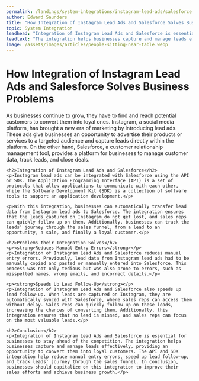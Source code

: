 ```yaml
---
permalink: /landings/system-integrations/instagram-lead-ads/salesforce
author: Edward Saunders
title: "How Integration of Instagram Lead Ads and Salesforce Solves Business Problems"
topic: System Integration
leadhead: "Integration of Instagram Lead Ads and Salesforce is essential for businesses to stay ahead of the competition"
leadtext: "The integration helps businesses capture and manage leads effectively, providing an opportunity to convert them into loyal customers. The API and SDK integration help reduce manual entry errors, speed up lead follow-up, and track leads' journey through the sales funnel. In conclusion, businesses should capitalize on this integration to improve their sales efforts and achieve business growth."
image: /assets/images/articles/people-sitting-near-table.webp
---
```

<div class="arttext">	<h1>How Integration of Instagram Lead Ads and Salesforce Solves Business Problems</h1>
	<p>As businesses continue to grow, they have to find and reach potential customers to convert them into loyal ones. Instagram, a social media platform, has brought a new era of marketing by introducing lead ads. These ads give businesses an opportunity to advertise their products or services to a targeted audience and capture leads directly within the platform. On the other hand, Salesforce, a customer relationship management tool, provides a platform for businesses to manage customer data, track leads, and close deals. </p>

	<h2>Integration of Instagram Lead Ads and Salesforce</h2>
	<p>Instagram lead ads can be integrated with Salesforce using the API or SDK. The Application Programming Interface (API) is a set of protocols that allow applications to communicate with each other, while the Software Development Kit (SDK) is a collection of software tools to support an application development.</p>

	<p>With this integration, businesses can automatically transfer lead data from Instagram lead ads to Salesforce. The integration ensures that the leads captured on Instagram do not get lost, and sales reps can quickly follow up on them. Additionally, businesses can track the leads' journey through the sales funnel, from a lead to an opportunity, a sale, and finally a loyal customer.</p>

	<h2>Problems their Integration Solves</h2>
	<p><strong>Reduces Manual Entry Errors</strong></p>
	<p>Integration of Instagram Lead Ads and Salesforce reduces manual entry errors. Previously, lead data from Instagram lead ads had to be manually copied and pasted or manually entered into Salesforce. This process was not only tedious but was also prone to errors, such as misspelled names, wrong emails, and incorrect details.</p>

	<p><strong>Speeds Up Lead Follow-Up</strong></p>
	<p>Integration of Instagram Lead Ads and Salesforce also speeds up lead follow-up. When leads are captured on Instagram, they are automatically synced with Salesforce, where sales reps can access them without delay. Sales reps can quickly follow up on these leads, increasing the chances of converting them. Additionally, this integration ensures that no lead is missed, and sales reps can focus on the most valuable leads.</p>

	<h2>Conclusion</h2>
	<p>Integration of Instagram Lead Ads and Salesforce is essential for businesses to stay ahead of the competition. The integration helps businesses capture and manage leads effectively, providing an opportunity to convert them into loyal customers. The API and SDK integration help reduce manual entry errors, speed up lead follow-up, and track leads' journey through the sales funnel. In conclusion, businesses should capitalize on this integration to improve their sales efforts and achieve business growth.</p>
</div>